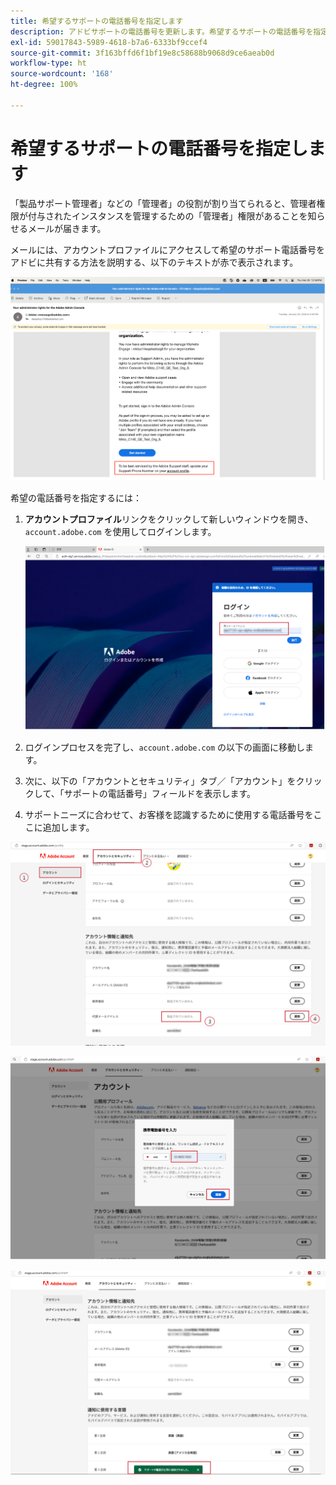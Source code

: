 ```yaml
---
title: 希望するサポートの電話番号を指定します
description: アドビサポートの電話番号を更新します。希望するサポートの電話番号を指定します。
exl-id: 59017843-5989-4618-b7a6-6333bf9ccef4
source-git-commit: 3f163bffd6f1bf19e8c58688b9068d9ce6aeab0d
workflow-type: ht
source-wordcount: '168'
ht-degree: 100%

---
```


# 希望するサポートの電話番号を指定します

「製品サポート管理者」などの「管理者」の役割が割り当てられると、管理者権限が付与されたインスタンスを管理するための「管理者」権限があることを知らせるメールが届きます。

メールには、アカウントプロファイルにアクセスして希望のサポート電話番号をアドビに共有する方法を説明する、以下のテキストが赤で表示されます。

![希望のサポート番号](assets/admin-console-1.png)

希望の電話番号を指定するには：

1. **アカウントプロファイル**&#x200B;リンクをクリックして新しいウィンドウを開き、`account.adobe.com` を使用してログインします。

   ![ログイン](assets/sign-in.png)

1. ログインプロセスを完了し、`account.adobe.com` の以下の画面に移動します。
1. 次に、以下の「アカウントとセキュリティ」タブ／「アカウント」をクリックして、「サポートの電話番号」フィールドを表示します。
1. サポートニーズに合わせて、お客様を認識するために使用する電話番号をここに追加します。

![詳細を指定](assets/account-info.png)

![電話番号を追加](assets/enter-phone-number.png)

![結果](assets/result.png)
